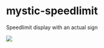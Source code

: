 # mystic-speedlimit
Speedlimit display with an actual sign

![](https://cdn.izmystic.dev/images/61bxwiid.jpg)

